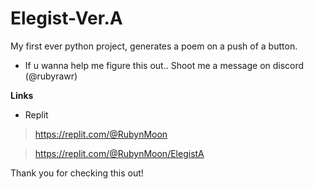 # Elegist-Ver.A
My first ever python project, generates a poem on a push of a button.

- If u wanna help me figure this out.. Shoot me a message on discord (@rubyrawr)

**Links**
- Replit
>https://replit.com/@RubynMoon

>https://replit.com/@RubynMoon/ElegistA

Thank you for checking this out!
